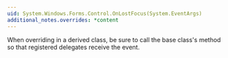 ```yaml
---
uid: System.Windows.Forms.Control.OnLostFocus(System.EventArgs)
additional_notes.overrides: *content
---
```


<p>When overriding <xref href="System.Windows.Forms.Control.OnLostFocus(System.EventArgs)"></xref> in a derived class, be sure to call the base class's <xref href="System.Windows.Forms.Control.OnLostFocus(System.EventArgs)"></xref> method so that registered delegates receive the event.</p>


